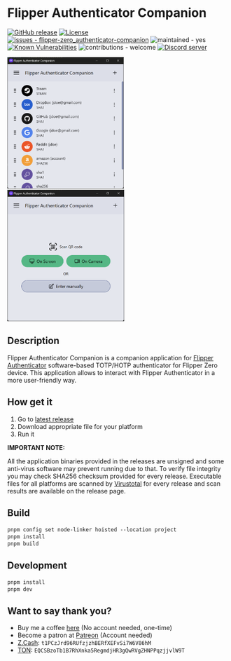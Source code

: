 # Flipper Authenticator Companion

[![GitHub release](https://img.shields.io/github/release/akopachov/flipper-zero_authenticator-companion?include_prereleases=&sort=semver&color=blue)](https://github.com/akopachov/flipper-zero_authenticator-companion/releases/)
[![License](https://img.shields.io/github/license/akopachov/flipper-zero_authenticator-companion
)](/LICENSE)
[![issues - flipper-zero_authenticator-companion](https://img.shields.io/github/issues/akopachov/flipper-zero_authenticator-companion)](https://github.com/akopachov/flipper-zero_authenticator-companion/issues)
![maintained - yes](https://img.shields.io/badge/maintained-yes-blue)
[![Known Vulnerabilities](https://snyk.io/test/github/akopachov/flipper-zero_authenticator-companion/badge.svg)](https://snyk.io/test/github/akopachov/flipper-zero_authenticator-companion)
![contributions - welcome](https://img.shields.io/badge/contributions-welcome-blue)
[![Discord server](https://img.shields.io/discord/937479784148115456)](https://discord.gg/flipper-xtreme)


<a href=".github/screenshots/token-list.png">
  <img src=".github/screenshots/token-list.png" height="300px" />
</a>
<a href=".github/screenshots/add-token.png">
  <img src=".github/screenshots/add-token.png" height="300px" />
</a>

## Description

Flipper Authenticator Companion is a companion application for [Flipper Authenticator](https://github.com/akopachov/flipper-zero_authenticator) software-based TOTP/HOTP authenticator for Flipper Zero device. This application allows to interact with Flipper Authenticator in a more user-friendly way.

## How get it

1. Go to [latest release](https://github.com/akopachov/flipper-zero_authenticator-companion/releases/latest)
2. Download appropriate file for your platform
3. Run it

**IMPORTANT NOTE:**

All the application binaries provided in the releases are unsigned and some anti-virus software may prevent running due to that. To verify file integrity you may check SHA256 checksum provided for every release. Executable files for all platforms are scanned by [Virustotal](https://virustotal.com/) for every release and scan results are available on the release page.

## Build

```console
pnpm config set node-linker hoisted --location project
pnpm install
pnpm build
```

## Development

```console
pnpm install
pnpm dev
```

## Want to say thank you?

* Buy me a coffee [here](https://ko-fi.com/akopachov) (No account needed, one-time)
* Become a patron at [Patreon](https://patreon.com/akopachov) (Account needed)
* [Z.Cash](https://z.cash/): `t1PCzJrd96RUfzjzhBERfXEFvSi7W6V86hM`
* [TON](https://ton.org/): `EQCSBzoTb1B7RhXnka5RegmdjHR3gQwRVgZHNPPqzjjvlW9T`

